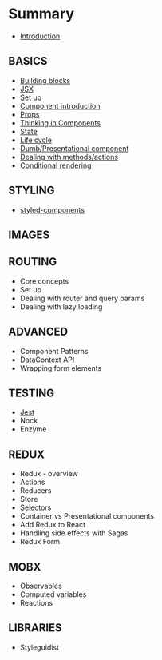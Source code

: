 # Summary

* [Introduction](README.md)

## BASICS

* [Building blocks](building-blocks.md)
* [JSX](jsx.md)
* [Set up](set-up.md)
* [Component introduction](your-first-component.md)
* [Props](props.md)
* [Thinking in Components](thinking-in-components.md)
* [State](state.md)
* [Life cycle](life-cycle.md)
* [Dumb/Presentational component](dumbpresentational-component.md)
* [Dealing with methods/actions](dealing-with-methodsactions.md)
* [Conditional rendering](conditional-rendering.md)

## STYLING

* [styled-components](styled-components.md)

## IMAGES

## ROUTING

* Core concepts
* Set up
* Dealing with router and query params
* Dealing with lazy loading

## ADVANCED

* Component Patterns
* DataContext API
* Wrapping form elements

## TESTING

* [Jest](testing/testing.md)
* Nock
* Enzyme

## REDUX

* Redux - overview
* Actions
* Reducers
* Store
* Selectors
* Container vs Presentational components
* Add Redux to React
* Handling side effects with Sagas
* Redux Form

## MOBX

* Observables
* Computed variables
* Reactions

## LIBRARIES

* Styleguidist

